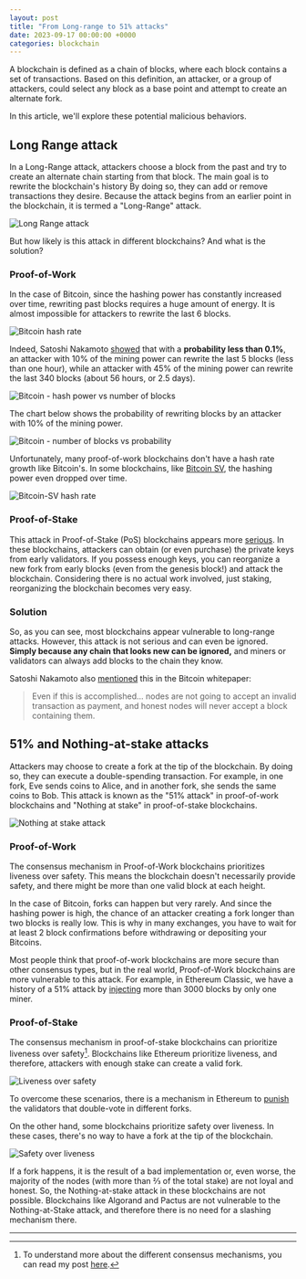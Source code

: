```yaml
---
layout: post
title: "From Long-range to 51% attacks"
date: 2023-09-17 00:00:00 +0000
categories: blockchain
---
```


A blockchain is defined as a chain of blocks, where each block contains a set of transactions.
Based on this definition, an attacker, or a group of attackers, could select any block as a base point and
attempt to create an alternate fork.

In this article, we'll explore these potential malicious behaviors.

## Long Range attack

In a Long-Range attack, attackers choose a block from the past and try to create an alternate chain starting from that block.
The main goal is to rewrite the blockchain's history
By doing so, they can add or remove transactions they desire.
Because the attack begins from an earlier point in the blockchain, it is termed a "Long-Range" attack.

![Long Range attack](../../../assets/images/long_range_attack.png)

But how likely is this attack in different blockchains?
And what is the solution?

### Proof-of-Work

In the case of Bitcoin, since the hashing power has constantly increased over time,
rewriting past blocks requires a huge amount of energy.
It is almost impossible for attackers to rewrite the last 6 blocks.

![Bitcoin hash rate](../../../assets/images/bitcoin_hash_rate.png)

Indeed, Satoshi Nakamoto [showed](https://bitcoin.org/bitcoin.pdf) that with a **probability less than 0.1%**,
an attacker with 10% of the mining power can rewrite the last 5 blocks (less than one hour),
while an attacker with 45% of the mining power can rewrite the last 340 blocks (about 56 hours, or 2.5 days).

![Bitcoin - hash power vs number of blocks](../../../assets/images/bitcoin_hash_power_vs_number_of_blocks.png)

The chart below shows the probability of rewriting blocks by an attacker with 10% of the mining power.

![Bitcoin - number of blocks vs probability](../../../assets/images/bitcoin_number_of_blocks_vs_probability.png)

Unfortunately, many proof-of-work blockchains don't have a hash rate growth like Bitcoin's. In some blockchains, like [Bitcoin SV](https://www.bitcoinsv.com/), the hashing power even dropped over time.

![Bitcoin-SV hash rate](../../../assets/images/bitcoin_sv_hash_rate.png)

### Proof-of-Stake

This attack in Proof-of-Stake (PoS) blockchains appears more [serious](https://bitcointalk.org/index.php?topic=1382241.0).
In these blockchains, attackers can obtain (or even purchase) the private keys from early validators.
If you possess enough keys, you can reorganize a new fork from early blocks (even from the genesis block!) and attack the blockchain.
Considering there is no actual work involved, just staking, reorganizing the blockchain becomes very easy.

### Solution

So, as you can see, most blockchains appear vulnerable to long-range attacks. However, this attack is not serious and can even be ignored.
**Simply because any chain that looks new can be ignored,** and miners or validators can always add blocks to the chain they know.

Satoshi Nakamoto also [mentioned](https://bitcoin.org/bitcoin.pdf) this in the Bitcoin whitepaper:

> Even if this is accomplished... nodes are not going to accept an invalid transaction as payment, and honest nodes
> will never accept a block containing them.

## 51% and Nothing-at-stake attacks

Attackers may choose to create a fork at the tip of the blockchain.
By doing so, they can execute a double-spending transaction.
For example, in one fork, Eve sends coins to Alice, and in another fork, she sends the same coins to Bob.
This attack is known as the "51% attack" in proof-of-work blockchains and "Nothing at stake" in proof-of-stake blockchains.

![Nothing at stake attack](../../../assets/images/nothing_at_stake_attack.png)

### Proof-of-Work

The consensus mechanism in Proof-of-Work blockchains prioritizes liveness over safety.
This means the blockchain doesn't necessarily provide safety, and there might be more than one valid block at each height.

In the case of Bitcoin, forks can happen but very rarely.
And since the hashing power is high, the chance of an attacker creating a fork longer than two blocks is really low.
This is why in many exchanges, you have to wait for at least 2 block confirmations before withdrawing or depositing your Bitcoins.

Most people think that proof-of-work blockchains are more secure than other consensus types,
but in the real world, Proof-of-Work blockchains are more vulnerable to this attack.
For example, in Ethereum Classic, we have a history of a 51% attack by
[injecting](https://hackmd.io/@cUBb4hAvQciAEPoU2yfrzQ/Skd4X6MZw) more than 3000 blocks by only one miner.

### Proof-of-Stake

The consensus mechanism in proof-of-stake blockchains can prioritize liveness over safety[^1].
Blockchains like Ethereum prioritize liveness, and therefore, attackers with enough stake can create a valid fork.

![Liveness over safety](../../../assets/images/liveness_over_safety.png)

To overcome these scenarios, there is a mechanism in Ethereum to
[punish](https://ethereum.org/en/developers/docs/consensus-mechanisms/pos/rewards-and-penalties/)
the validators that double-vote in different forks.

On the other hand, some blockchains prioritize safety over liveness.
In these cases, there's no way to have a fork at the tip of the blockchain.

![Safety over liveness](../../../assets/images/safety_over_liveness.png)

If a fork happens, it is the result of a bad implementation or, even worse, the majority of the nodes
(with more than ⅔ of the total stake) are not loyal and honest.
So, the Nothing-at-stake attack in these blockchains are not possible.
Blockchains like Algorand and Pactus are not vulnerable to the Nothing-at-Stake attack,
and therefore there is no need for a slashing mechanism there.

---

[^1]:
    To understand more about the different consensus mechanisms,
    you can read my post [here](https://b00f.github.io/blockchain/consensus_problem).
